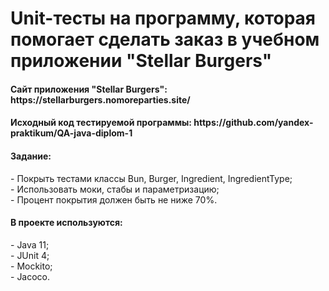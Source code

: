 <h1> Unit-тесты на программу, которая помогает сделать заказ в учебном приложении "Stellar Burgers" </h1>
<h4> Сайт приложения "Stellar Burgers": https://stellarburgers.nomoreparties.site/ </h4>
<h4> Исходный код тестируемой программы: https://github.com/yandex-praktikum/QA-java-diplom-1 </h4>
<h4> Задание:</h4>
- Покрыть тестами классы Bun, Burger, Ingredient, IngredientType; <br>
- Использовать моки, стабы и параметризацию; <br>
- Процент покрытия должен быть не ниже 70%. <br>

<h4> В проекте используются: </h4>
  - Java 11; <br>
  - JUnit 4; <br>
  - Mockito; <br>
  - Jacoco.
